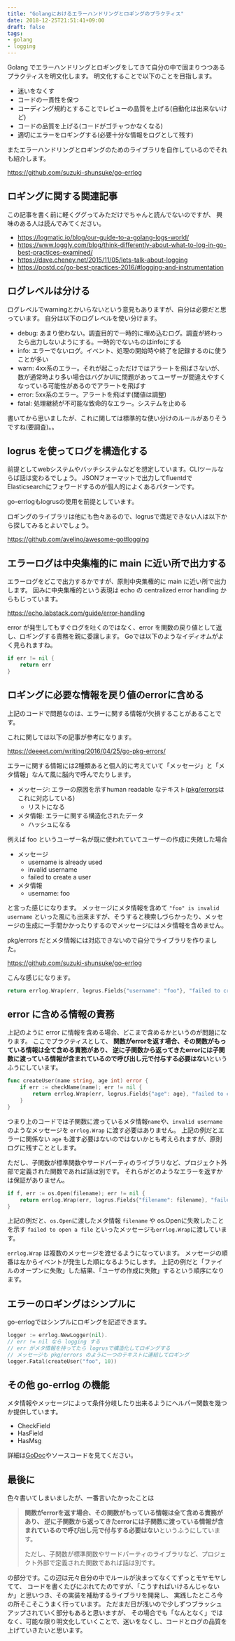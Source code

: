 ```yaml
---
title: "Golangにおけるエラーハンドリングとロギングのプラクティス"
date: 2018-12-25T21:51:41+09:00
draft: false
tags:
- golang
- logging
---
```


Golang でエラーハンドリングとロギングをしてきて自分の中で固まりつつあるプラクティスを明文化します。
明文化することで以下のことを目指します。

* 迷いをなくす
* コードの一貫性を保つ
* コーディング規約とすることでレビューの品質を上げる(自動化は出来ないけど)
* コードの品質を上げる(コードがゴチャつかなくなる)
* 適切にエラーをロギングする(必要十分な情報をログとして残す)

またエラーハンドリングとロギングのためのライブラリを自作しているのでそれも紹介します。

https://github.com/suzuki-shunsuke/go-errlog

## ロギングに関する関連記事

この記事を書く前に軽くググってみただけでちゃんと読んでないのですが、
興味のある人は読んでみてください。

* https://logmatic.io/blog/our-guide-to-a-golang-logs-world/
* https://www.loggly.com/blog/think-differently-about-what-to-log-in-go-best-practices-examined/
* https://dave.cheney.net/2015/11/05/lets-talk-about-logging
* https://postd.cc/go-best-practices-2016/#logging-and-instrumentation

## ログレベルは分ける

ログレベルでwarningとかいらないという意見もありますが、自分は必要だと思っています。
自分は以下のログレベルを使い分けます。

* debug: あまり使わない。調査目的で一時的に埋め込むログ。調査が終わったら出力しないようにする。一時的でないものはinfoにする
* info: エラーでないログ。イベント、処理の開始時や終了を記録するのに使うことが多い
* warn: 4xx系のエラー。それが起こっただけではアラートを飛ばさないが、数が通常時より多い場合はバグかUIに問題があってユーザーが間違えやすくなっている可能性があるのでアラートを飛ばす
* error: 5xx系のエラー。アラートを飛ばす(閾値は調整)
* fatal: 処理継続が不可能な致命的なエラー。システムを止める

書いてから思いましたが、これに関しては標準的な使い分けのルールがありそうですね(要調査)。。

## logrus を使ってログを構造化する

前提としてwebシステムやバッチシステムなどを想定しています。CLIツールならば話は変わるでしょう。
JSONフォーマットで出力してfluentdでElasticsearchにフォワードするのが個人的によくあるパターンです。

go-errlogもlogrusの使用を前提としています。

ロギングのライブラリは他にも色々あるので、logrusで満足できない人は以下から探してみるとよいでしょう。

https://github.com/avelino/awesome-go#logging

## エラーログは中央集権的に main に近い所で出力する

エラーログをどこで出力するかですが、原則中央集権的に main に近い所で出力します。
因みに中央集権的という表現は echo の centralized error handling からもじっています。

https://echo.labstack.com/guide/error-handling

error が発生してもすぐログを吐くのではなく、error を関数の戻り値として返し、ロギングする責務を親に委譲します。
Goでは以下のようなイディオムがよく見られますね。

```go
if err != nil {
	return err
}
```

## ロギングに必要な情報を戻り値のerrorに含める

上記のコードで問題なのは、エラーに関する情報が欠損することがあることです。

これに関しては以下の記事が参考になります。

https://deeeet.com/writing/2016/04/25/go-pkg-errors/

エラーに関する情報には2種類あると個人的に考えていて「メッセージ」と「メタ情報」なんて風に脳内で呼んでたりします。

* メッセージ: エラーの原因を示すhuman readable なテキスト([pkg/errors](https://github.com/pkg/errors)はこれに対応している)
  * リストになる
* メタ情報: エラーに関する構造化されたデータ
  * ハッシュになる

例えば foo というユーザー名が既に使われていてユーザーの作成に失敗した場合

* メッセージ
  * username is already used
  * invalid username
  * failed to create a user
* メタ情報
  * username: foo

と言った感じになります。
メッセージにメタ情報を含めて `"foo" is invalid username` といった風にも出来ますが、そうすると検索しづらかったり、メッセージの生成に一手間かかったりするのでメッセージにはメタ情報を含めません。

pkg/errors だとメタ情報には対応できないので自分でライブラリを作りました。

https://github.com/suzuki-shunsuke/go-errlog

こんな感じになります。

```go
return errlog.Wrap(err, logrus.Fields{"username": "foo"}, "failed to create a user")
```

## error に含める情報の責務

上記のように error に情報を含める場合、どこまで含めるかというのが問題になります。
ここでプラクティスとして、
**関数がerrorを返す場合、その関数がもっている情報は全て含める責務があり、
逆に子関数から返ってきたerrorには子関数に渡っている情報が含まれているので呼び出し元で付与する必要はない**というふうにしています。

```go
func createUser(name string, age int) error {
	if err := checkName(name); err != nil {
		return errlog.Wrap(err, logrus.Fields{"age": age}, "failed to create a user")
	}
}
```

つまり上のコードでは子関数に渡っているメタ情報`name`や、`invalid username` のようなメッセージを `errlog.Wrap` に渡す必要はありません。
上記の例だとエラーに関係ない `age` も渡す必要はないのではないかとも考えられますが、原則ログに残すこととします。

ただし、子関数が標準関数やサードパーティのライブラリなど、プロジェクト外部で定義された関数であれば話は別です。
それらがどのようなエラーを返すかは保証がありません。

```go
if f, err := os.Open(filename); err != nil {
	return errlog.Wrap(err, logrus.Fields{"filename": filename}, "failed to open a file", "failed to create a user")
}
```

上記の例だと、`os.Open`に渡したメタ情報 `filename` や os.Openに失敗したことを示す `failed to open a file` といったメッセージも`errlog.Wrap`に渡しています。

`errlog.Wrap` は複数のメッセージを渡せるようになっています。
メッセージの順番は左からイベントが発生した順になるようにします。
上記の例だと「ファイルのオープンに失敗」した結果、「ユーザの作成に失敗」するという順序になります。

## エラーのロギングはシンプルに

go-errlogではシンプルにロギングを記述できます。

```go
logger := errlog.NewLogger(nil).
// err != nil なら logging する
// err がメタ情報を持ってたら logrusで構造化してロギングする
// メッセージも pkg/errors のように一つのテキストに連結してロギング
logger.Fatal(createUser("foo", 10))
```

## その他 go-errlog の機能

メタ情報やメッセージによって条件分岐したり出来るようにヘルパー関数を幾つか提供しています。

* CheckField
* HasField
* HasMsg

詳細は[GoDoc](https://godoc.org/github.com/suzuki-shunsuke/go-errlog)やソースコードを見てください。

## 最後に

色々書いてしまいましたが、一番言いたかったことは

> **関数がerrorを返す場合、その関数がもっている情報は全て含める責務があり、
> 逆に子関数から返ってきたerrorには子関数に渡っている情報が含まれているので呼び出し元で付与する必要はない**というふうにしています。
> 
> ただし、子関数が標準関数やサードパーティのライブラリなど、プロジェクト外部で定義された関数であれば話は別です。

の部分です。この辺は元々自分の中でルールが決まってなくてずっとモヤモヤしてて、
コードを書くたびにぶれてたのですが、「こうすればいけるんじゃないか」と思いつき、その実装を補助するライブラリを開発し、
実践したところ今の所そこそこうまく行っています。
ただまだ日が浅いので少しずつブラッシュアップされていく部分もあると思いますが、
その場合でも「なんとなく」ではなく、可能な限り明文化していくことで、迷いをなくし、コードとログの品質を上げていきたいと思います。

